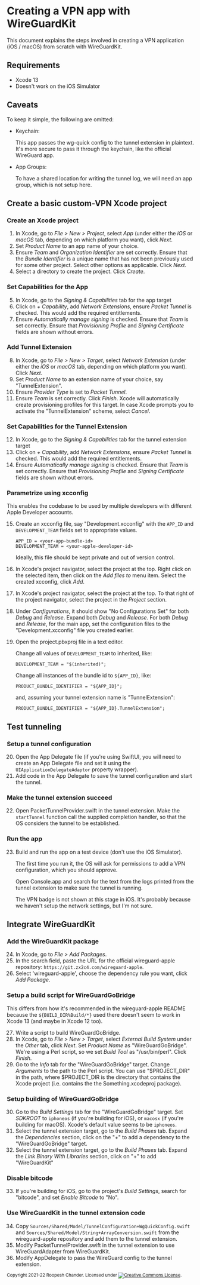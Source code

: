 # Creating a VPN app with WireGuardKit


This document explains the steps involved in creating a VPN application (iOS /
macOS) from scratch with WireGuardKit.

## Requirements

- Xcode 13
- Doesn't work on the iOS Simulator

## Caveats

To keep it simple, the following are omitted:

  - Keychain:

    This app passes the wg-quick config to the tunnel extension in plaintext.
    It's more secure to pass it through the keychain, like the official WireGuard
    app.

  - App Groups:

    To have a shared location for writing the tunnel log, we will need an app
    group, which is not setup here.

## Create a basic custom-VPN Xcode project

### Create an Xcode project

 1. In Xcode, go to _File > New > Project_, select _App_ (under either
    the _iOS_ or _macOS_ tab, depending on which platform you want),
    click _Next_.
 2. Set _Product Name_ to an app name of your choice.
 3. Ensure _Team_ and _Organization Identifier_ are set correctly.
    Ensure that the _Bundle Identifier_ is a unique name that has not
    been previously used for some other project. Select other options as
    applicable. Click _Next_.
 4. Select a directory to create the project. Click _Create_.

### Set Capabilities for the App

 5. In Xcode, go to the _Signing & Capabilities_ tab for the app target
 6. Click on _+ Capability_, add _Network Extensions_, ensure _Packet
    Tunnel_ is checked. This would add the required entitlements.
 7. Ensure _Automatically manage signing_ is checked. Ensure that _Team_
    is set correctly. Ensure that _Provisioning Profile_ and _Signing
    Certificate_ fields are shown without errors.

### Add Tunnel Extension

 8. In Xcode, go to _File > New > Target_, select _Network Extension_ (under
    either the _iOS_ or _macOS_ tab, depending on which platform you want).
    Click _Next_.
 9. Set _Product Name_ to an extension name of your choice, say
    "TunnelExtension".
10. Ensure _Provider Type_ is set to _Packet Tunnel_.
11. Ensure _Team_ is set correctly. Click _Finish_. Xcode will automatically
    create provisioning profiles for this target. In case Xcode prompts you to
    activate the "TunnelExtension" scheme, select _Cancel_.

### Set Capabilities for the Tunnel Extension

12. In Xcode, go to the _Signing & Capabilities_ tab for the tunnel extension
    target
13. Click on _+ Capability_, add _Network Extensions_, ensure _Packet Tunnel_
    is checked. This would add the required entitlements.
14. Ensure _Automatically manage signing_ is checked. Ensure that _Team_ is set
    correctly. Ensure that _Provisioning Profile_ and _Signing Certificate_
    fields are shown without errors.

### Parametrize using xcconfig

This enables the codebase to be used by multiple developers with different
Apple Developer accounts.

15. Create an xcconfig file, say "Development.xcconfig" with the
    `APP_ID` and `DEVELOPMENT_TEAM` fields set to
    appropriate values.
    ~~~
    APP_ID = <your-app-bundle-id>
    DEVELOPMENT_TEAM = <your-apple-developer-id>
    ~~~
    Ideally, this file should be kept private and out of version control.
16. In Xcode's project navigator, select the project at the top. Right click on
    the selected item, then click on the _Add files to_ menu item. Select the
created xcconfig, click _Add_.
17. In Xcode's project navigator, select the project at the top. To that right
    of the project navigator, select the project in the _Project_ section.
18. Under _Configurations_, it should show "No Configurations Set" for both
    _Debug_ and _Release_. Expand both _Debug_ and _Release_. For both _Debug_
    and _Release_, for the main app, set the configuration files to the
    "Development.xcconfig" file you created earlier.
19. Open the project.pbxproj file in a text editor.

    Change all values of `DEVELOPMENT_TEAM` to inherited, like:
    ~~~
    DEVELOPMENT_TEAM = "$(inherited)";
    ~~~

    Change all instances of the bundle id to `${APP_ID}`, like:

    ~~~
    PRODUCT_BUNDLE_IDENTIFIER = "${APP_ID}";
    ~~~

    and, assuming your tunnel extension name is "TunnelExtension":

    ~~~
    PRODUCT_BUNDLE_IDENTIFIER = "${APP_ID}.TunnelExtension";
    ~~~

## Test tunneling

### Setup a tunnel configuration

20. Open the App Delegate file (if you're using SwiftUI, you will need to
    create an App Delegate file and set it using the
    `UIApplicationDelegateAdaptor` property wrapper).
21. Add code in the App Delegate to save the tunnel configuration and
    start the tunnel.

### Make the tunnel extension succeed

22. Open PacketTunnelProvider.swift in the tunnel extension. Make the
    `startTunnel` function call the supplied completion handler, so that the OS
    considers the tunnel to be established.

### Run the app

23. Build and run the app on a test device (don't use the iOS Simulator).

    The first time you run it, the OS will ask for permissions to add a VPN
    configuration, which you should approve.

    Open Console.app and search for the text from the logs printed from the
    tunnel extension to make sure the tunnel is running.

    The VPN badge is not shown at this stage in iOS. It's probably because we
    haven't setup the network settings, but I'm not sure.

## Integrate WireGuardKit

### Add the WireGuardKit package

24. In Xcode, go to _File > Add Packages_.
25. In the search field, paste the URL for the official wireguard-apple
    repository: `https://git.zx2c4.com/wireguard-apple`.
26. Select 'wireguard-apple', choose the dependency rule you want, click _Add
    Package_.

### Setup a build script for WireGuardGoBridge

This differs from how it's recommended in the wireguard-apple README
because the `${BUILD_DIR%Build/*}` used there doesn't seem to work in Xcode 13
(and maybe in Xcode 12 too).

27. Write a script to build WireGuardGoBridge.
28. In Xcode, go to _File > New > Target_, select _External Build System_ under
    the _Other_ tab, click _Next_. Set _Product Name_ as "WireGuardGoBridge".
    We're using a Perl script, so we set _Build Tool_ as "/usr/bin/perl".
    Click _Finish_.
29. Go to the _Info_ tab for the "WireGuardGoBridge" target. Change _Arguments_
    to the path to the Perl script. You can use "$PROJECT_DIR" in the path,
    where $PROJECT_DIR is the directory that contains the Xcode project
    (i.e. contains the the Something.xcodeproj package).

### Setup building of WireGuardGoBridge

30. Go to the _Build Settings_ tab for the "WireGuardGoBridge" target. Set
    _SDKROOT_ to `iphoneos` (if you're building for iOS), or `macosx` (if
    you're building for macOS). Xcode's default value seems to be `iphoneos`.
31. Select the tunnel extension target, go to the _Build Phases_ tab. Expand
    the _Dependencies_ section, click on the "+" to add a dependency to the
    "WireGuardGoBridge" target.
32. Select the tunnel extension target, go to the _Build Phases_ tab. Expand
    the _Link Binary With Libraries_ section, click on "+" to add
    "WireGuardKit"

### Disable bitcode

33. If you're building for iOS, go to the project's _Build Settings_, search
    for "bitcode", and set _Enable Bitcode_ to "No".

### Use WireGuardKit in the tunnel extension code

34. Copy `Sources/Shared/Model/TunnelConfiguration+WgQuickConfig.swift` and
    `Sources/Shared/Model/String+ArrayConversion.swift` from
    the wireguard-apple repository and add them to the tunnel extension.
35. Modify PacketTunnelProvider.swift in the tunnel extension to use
    WireGuardAdapter from WireGuardKit.
36. Modify AppDelegate to pass the WireGuard config to the tunnel extension.

<small>Copyright 2021-22 Roopesh Chander. Licensed under <a rel="license" href="http://creativecommons.org/licenses/by-sa/4.0/"><img alt="Creative Commons License" style="border-width:0" src="https://i.creativecommons.org/l/by-sa/4.0/80x15.png" /></a>.</small>
